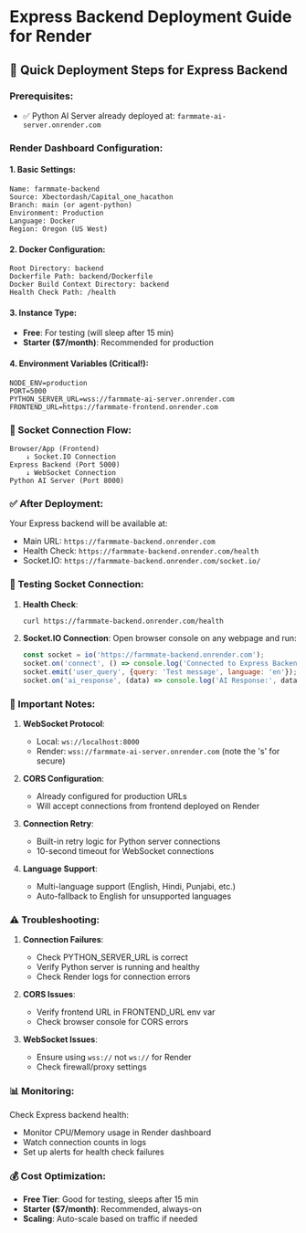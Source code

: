 # Express Backend Deployment Guide for Render

## 🚀 Quick Deployment Steps for Express Backend

### Prerequisites:
- ✅ Python AI Server already deployed at: `farmmate-ai-server.onrender.com`

### Render Dashboard Configuration:

#### 1. Basic Settings:
```
Name: farmmate-backend
Source: Xbectordash/Capital_one_hacathon
Branch: main (or agent-python)
Environment: Production
Language: Docker
Region: Oregon (US West)
```

#### 2. Docker Configuration:
```
Root Directory: backend
Dockerfile Path: backend/Dockerfile
Docker Build Context Directory: backend
Health Check Path: /health
```

#### 3. Instance Type:
- **Free**: For testing (will sleep after 15 min)
- **Starter ($7/month)**: Recommended for production

#### 4. Environment Variables (Critical!):
```
NODE_ENV=production
PORT=5000
PYTHON_SERVER_URL=wss://farmmate-ai-server.onrender.com
FRONTEND_URL=https://farmmate-frontend.onrender.com
```

### 🔗 Socket Connection Flow:

```
Browser/App (Frontend)
    ↓ Socket.IO Connection
Express Backend (Port 5000)
    ↓ WebSocket Connection  
Python AI Server (Port 8000)
```

### ✅ After Deployment:

Your Express backend will be available at:
- Main URL: `https://farmmate-backend.onrender.com`
- Health Check: `https://farmmate-backend.onrender.com/health`
- Socket.IO: `https://farmmate-backend.onrender.com/socket.io/`

### 🧪 Testing Socket Connection:

1. **Health Check**:
   ```bash
   curl https://farmmate-backend.onrender.com/health
   ```

2. **Socket.IO Connection**:
   Open browser console on any webpage and run:
   ```javascript
   const socket = io('https://farmmate-backend.onrender.com');
   socket.on('connect', () => console.log('Connected to Express Backend'));
   socket.emit('user_query', {query: 'Test message', language: 'en'});
   socket.on('ai_response', (data) => console.log('AI Response:', data));
   ```

### 🔧 Important Notes:

1. **WebSocket Protocol**: 
   - Local: `ws://localhost:8000`
   - Render: `wss://farmmate-ai-server.onrender.com` (note the 's' for secure)

2. **CORS Configuration**: 
   - Already configured for production URLs
   - Will accept connections from frontend deployed on Render

3. **Connection Retry**: 
   - Built-in retry logic for Python server connections
   - 10-second timeout for WebSocket connections

4. **Language Support**: 
   - Multi-language support (English, Hindi, Punjabi, etc.)
   - Auto-fallback to English for unsupported languages

### ⚠️ Troubleshooting:

1. **Connection Failures**:
   - Check PYTHON_SERVER_URL is correct
   - Verify Python server is running and healthy
   - Check Render logs for connection errors

2. **CORS Issues**:
   - Verify frontend URL in FRONTEND_URL env var
   - Check browser console for CORS errors

3. **WebSocket Issues**:
   - Ensure using `wss://` not `ws://` for Render
   - Check firewall/proxy settings

### 📊 Monitoring:

Check Express backend health:
- Monitor CPU/Memory usage in Render dashboard
- Watch connection counts in logs
- Set up alerts for health check failures

### 💰 Cost Optimization:

- **Free Tier**: Good for testing, sleeps after 15 min
- **Starter ($7/month)**: Recommended, always-on
- **Scaling**: Auto-scale based on traffic if needed
